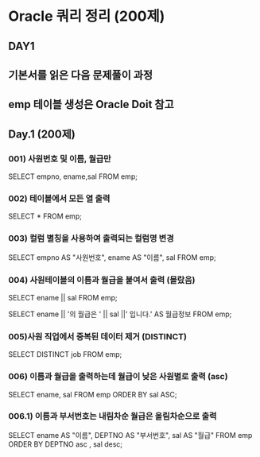 # Oracle 쿼리 정리 (200제)

## DAY1
## 기본서를 읽은 다음 문제풀이 과정
## emp 테이블 생성은 Oracle Doit 참고

## Day.1 (200제)

### 001) 사원번호 및 이름, 월급만 
SELECT empno, ename,sal FROM emp; 

### 002) 테이블에서 모든 열 출력
SELECT * FROM emp;

### 003) 컬럼 별칭을 사용하여 출력되는 컬럼명 변경
SELECT empno AS "사원번호", ename AS "이름", sal FROM emp;

### 004) 사원테이블의 이름과 월급을 붙여서 출력 (몰랐음)
SELECT ename || sal FROM emp;

SELECT ename || '의 월급은 ' || sal ||' 입니다.' AS  월급정보  FROM emp;

### 005)사원 직업에서 중복된 데이터 제거 (DISTINCT)
SELECT DISTINCT job FROM emp; 

### 006) 이름과 월급을 출력하는데 월급이 낮은 사원별로 출력 (asc)
SELECT ename, sal FROM emp ORDER BY sal ASC;

### 006.1) 이름과 부서번호는 내림차순 월급은 올림차순으로 출력
SELECT ename AS "이름", DEPTNO  AS "부서번호", sal AS "월급" 
	FROM emp 
ORDER BY DEPTNO asc , sal desc; 